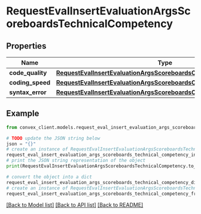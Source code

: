 # RequestEvalInsertEvaluationArgsScoreboardsTechnicalCompetency


## Properties

Name | Type | Description | Notes
------------ | ------------- | ------------- | -------------
**code_quality** | [**RequestEvalInsertEvaluationArgsScoreboardsCommunicationClarification**](RequestEvalInsertEvaluationArgsScoreboardsCommunicationClarification.md) |  | 
**coding_speed** | [**RequestEvalInsertEvaluationArgsScoreboardsCommunicationClarification**](RequestEvalInsertEvaluationArgsScoreboardsCommunicationClarification.md) |  | 
**syntax_error** | [**RequestEvalInsertEvaluationArgsScoreboardsCommunicationClarification**](RequestEvalInsertEvaluationArgsScoreboardsCommunicationClarification.md) |  | 

## Example

```python
from convex_client.models.request_eval_insert_evaluation_args_scoreboards_technical_competency import RequestEvalInsertEvaluationArgsScoreboardsTechnicalCompetency

# TODO update the JSON string below
json = "{}"
# create an instance of RequestEvalInsertEvaluationArgsScoreboardsTechnicalCompetency from a JSON string
request_eval_insert_evaluation_args_scoreboards_technical_competency_instance = RequestEvalInsertEvaluationArgsScoreboardsTechnicalCompetency.from_json(json)
# print the JSON string representation of the object
print(RequestEvalInsertEvaluationArgsScoreboardsTechnicalCompetency.to_json())

# convert the object into a dict
request_eval_insert_evaluation_args_scoreboards_technical_competency_dict = request_eval_insert_evaluation_args_scoreboards_technical_competency_instance.to_dict()
# create an instance of RequestEvalInsertEvaluationArgsScoreboardsTechnicalCompetency from a dict
request_eval_insert_evaluation_args_scoreboards_technical_competency_from_dict = RequestEvalInsertEvaluationArgsScoreboardsTechnicalCompetency.from_dict(request_eval_insert_evaluation_args_scoreboards_technical_competency_dict)
```
[[Back to Model list]](../README.md#documentation-for-models) [[Back to API list]](../README.md#documentation-for-api-endpoints) [[Back to README]](../README.md)


